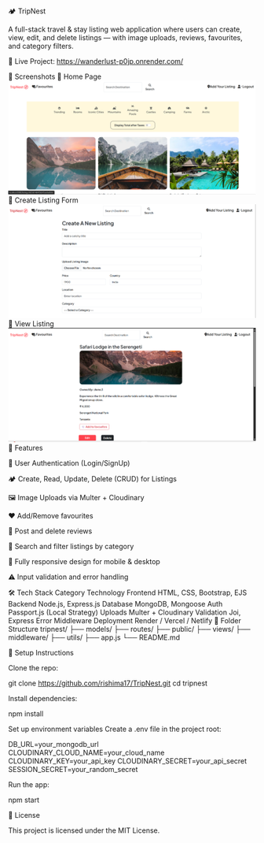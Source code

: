 🏕️ TripNest

A full-stack travel & stay listing web application where users can create, view, edit, and delete listings — with image uploads, reviews, favourites, and category filters.

🔗 Live Project: https://wanderlust-p0jp.onrender.com/

📸 Screenshots
🔹 Home Page
<img src="./screenshots/Home.png" alt="Home Page" width="600"/>
🔹 Create Listing Form
<img src="./screenshots/CreateListing.png" alt="Create Form" width="600"/>
🔹 View Listing
<img src="./screenshots/showListing.png" alt="Show Listing" width="600"/>
🚀 Features

🔐 User Authentication (Login/SignUp)

🏕️ Create, Read, Update, Delete (CRUD) for Listings

🖼️ Image Uploads via Multer + Cloudinary

❤️ Add/Remove favourites

💬 Post and delete reviews

🔎 Search and filter listings by category

📱 Fully responsive design for mobile & desktop

⚠️ Input validation and error handling

🛠️ Tech Stack
Category	Technology
Frontend	HTML, CSS, Bootstrap, EJS
Backend	Node.js, Express.js
Database	MongoDB, Mongoose
Auth	Passport.js (Local Strategy)
Uploads	Multer + Cloudinary
Validation	Joi, Express Error Middleware
Deployment	Render / Vercel / Netlify
📂 Folder Structure
tripnest/
├── models/
├── routes/
├── public/
├── views/
├── middleware/
├── utils/
├── app.js
└── README.md

🧪 Setup Instructions

Clone the repo:

git clone https://github.com/rishima17/TripNest.git
cd tripnest


Install dependencies:

npm install


Set up environment variables
Create a .env file in the project root:

DB_URL=your_mongodb_url
CLOUDINARY_CLOUD_NAME=your_cloud_name
CLOUDINARY_KEY=your_api_key
CLOUDINARY_SECRET=your_api_secret
SESSION_SECRET=your_random_secret


Run the app:

npm start

📄 License

This project is licensed under the MIT License.
